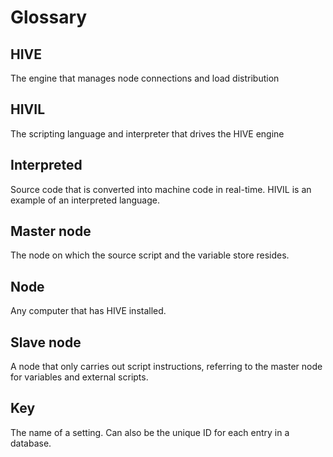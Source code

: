 # Glossary

## HIVE

The engine that manages node connections and load distribution

## HIVIL

The scripting language and interpreter that drives the HIVE engine

## Interpreted

Source code that is converted into machine code in real-time. HIVIL is an example of an interpreted language.

## Master node

The node on which the source script and the variable store resides.

## Node

Any computer that has HIVE installed.

## Slave node

A node that only carries out script instructions, referring to the master node for variables and external scripts.

## Key

The name of a setting. Can also be the unique ID for each entry in a database.